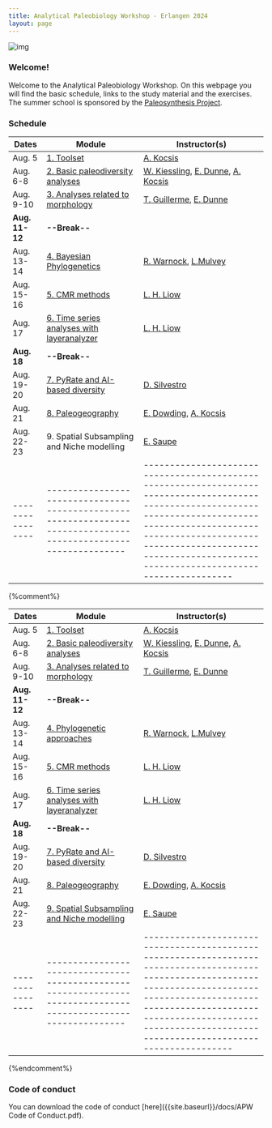 ```yaml
---
title: Analytical Paleobiology Workshop - Erlangen 2024
layout: page
---
```


![img]({{site.baseurl}}/images/erlangen.jpg) 


### Welcome!

Welcome to the Analytical Paleobiology Workshop. On this webpage you will find the basic schedule, links to the study material and the exercises. The summer school is sponsored by the [Paleosynthesis Project](http://www.paleosynthesis.de/).


### Schedule

| Dates          | Module                                                                                                        | Instructor(s)                                                                                                                                                                                                                                                     |
|----------------|---------------------------------------------------------------------------------------------------------------|-------------------------------------------------------------------------------------------------------------------------------------------------------------------------------------------------------------------------------------------------------------------|
| Aug. 5         | [1. Toolset]({{site.url}}{{site.baseurl}}/toolset/)                                                           | [A. Kocsis](https://www.gzn.nat.fau.de/palaeontologie/team/wissenschaftler/kocsis/)                                                                                        |
| Aug. 6-8       | [2. Basic paleodiversity analyses]({{site.url}}{{site.baseurl}}/paleodiversity/)                              | [W. Kiessling](https://www.gzn.nat.fau.de/palaeontologie/team/professors/kiessling/), [E. Dunne](https://www.gzn.nat.fau.eu/palaeontologie/team/wissenschaftler/emma-dunne/), [A. Kocsis](https://www.gzn.nat.fau.de/palaeontologie/team/wissenschaftler/kocsis/) |
| Aug. 9-10      | [3. Analyses related to morphology]({{site.url}}{{site.baseurl}}/morphometrics/)                              | [T. Guillerme](https://tguillerme.github.io/), [E. Dunne](https://www.gzn.nat.fau.eu/palaeontologie/team/wissenschaftler/emma-dunne/)                                                                                                                                                                                                 |
| **Aug. 11-12** | **--Break--**                                                                                                 |                                                                                                                                                                                                                                                                   |
| Aug. 13-14     | [4. Bayesian Phylogenetics]({{site.url}}{{site.baseurl}}/phylogenetics/)                                     | [R.  Warnock](https://www.gzn.nat.fau.eu/palaeontologie/team/professors/rachel-warnock/), [L.Mulvey](https://www.gzn.nat.fau.de/palaeontologie/team/wissenschaftler/laura-mulvey/)                                                                                                                                                                          |
| Aug. 15-16     | [5. CMR methods]({{site.url}}{{site.baseurl}}/cmr/)                                                                                            | [L. H. Liow](https://leehsiangliow.com/)                                                                                                                                                                                                                              |
| Aug. 17        | [6. Time series analyses with layeranalyzer]({{site.url}}{{site.baseurl}}/timeseries/)                                                                | [L. H. Liow](https://leehsiangliow.com/)                                                                                                                                                                                                                          |
| **Aug. 18**    | **--Break--**                                                                                                 |                                                                                                                                                                                                                                                                   |
| Aug. 19-20     | [7. PyRate and AI-based diversity]({{site.url}}{{site.baseurl}}/pyrate_ai/)                                   | [D. Silvestro](https://www.unifr.ch/bio/en/research/eco-evol/silvestro-group.html)                                                                                                                                                                                |
| Aug. 21        | [8. Paleogeography]({{site.url}}{{site.baseurl}}/paleogeography/) | [E. Dowding](https://www.gzn.nat.fau.de/palaeontologie/team/wissenschaftler/elizabeth-dowding/), [A. Kocsis](https://www.gzn.nat.fau.de/palaeontologie/team/wissenschaftler/kocsis/)                                                                               |
| Aug. 22-23     | 9. Spatial Subsampling and Niche modelling                            | [E. Saupe](https://www.earth.ox.ac.uk/people/erin-saupe/)                                                                                                                                |
|----------------|---------------------------------------------------------------------------------------------------------------|-------------------------------------------------------------------------------------------------------------------------------------------------------------------------------------------------------------------------------------------------------------------|

{%comment%}

| Dates          | Module                                                                                                        | Instructor(s)                                                                                                                                                                                                                                                     |
|----------------|---------------------------------------------------------------------------------------------------------------|-------------------------------------------------------------------------------------------------------------------------------------------------------------------------------------------------------------------------------------------------------------------|
| Aug. 5         | [1. Toolset]({{site.url}}{{site.baseurl}}/toolset/)                                                           | [A. Kocsis](https://www.gzn.nat.fau.de/palaeontologie/team/wissenschaftler/kocsis/)                                                                                        |
| Aug. 6-8       | [2. Basic paleodiversity analyses]({{site.url}}{{site.baseurl}}/paleodiversity/)                              | [W. Kiessling](https://www.gzn.nat.fau.de/palaeontologie/team/professors/kiessling/), [E. Dunne](https://www.gzn.nat.fau.eu/palaeontologie/team/wissenschaftler/emma-dunne/), [A. Kocsis](https://www.gzn.nat.fau.de/palaeontologie/team/wissenschaftler/kocsis/) |
| Aug. 9-10      | [3. Analyses related to morphology]({{site.url}}{{site.baseurl}}/morphometrics/)                              | [T. Guillerme](https://tguillerme.github.io/), [E. Dunne](https://www.gzn.nat.fau.eu/palaeontologie/team/wissenschaftler/emma-dunne/)                                                                                                                                                                                                 |
| **Aug. 11-12** | **--Break--**                                                                                                 |                                                                                                                                                                                                                                                                   |
| Aug. 13-14     | [4. Phylogenetic approaches]({{site.url}}{{site.baseurl}}/phylogenetics/)                                     | [R.  Warnock](https://www.gzn.nat.fau.eu/palaeontologie/team/professors/rachel-warnock/), [L.Mulvey](https://www.gzn.nat.fau.de/palaeontologie/team/wissenschaftler/laura-mulvey/)                                                                                                                                                                          |
| Aug. 15-16     | [5. CMR methods]({{site.url}}{{site.baseurl}}/cmr/)                                                                                            | [L. H. Liow](https://leehsiangliow.com/)                                                                                                                                                                                                                          |
| Aug. 17        | [6. Time series analyses with layeranalyzer]({{site.url}}{{site.baseurl}}/layeranalyzer/)                                                                | [L. H. Liow](https://leehsiangliow.com/)                                                                                                                                                                                                                          |
| **Aug. 18**    | **--Break--**                                                                                                 |                                                                                                                                                                                                                                                                   |
| Aug. 19-20     | [7. PyRate and AI-based diversity]({{site.url}}{{site.baseurl}}/pyrate_ai/)                                   | [D. Silvestro](https://www.unifr.ch/bio/en/research/eco-evol/silvestro-group.html)                                                                                                                                                                                |
| Aug. 21        | [8. Paleogeography]({{site.url}}{{site.baseurl}}/paleogeography/) | [E. Dowding](https://www.gzn.nat.fau.de/palaeontologie/team/wissenschaftler/elizabeth-dowding/), [A. Kocsis](https://www.gzn.nat.fau.de/palaeontologie/team/wissenschaftler/kocsis/)                                                                               |
| Aug. 22-23     | [9. Spatial Subsampling and Niche modelling]({{site.url}}{{site.baseurl}}/ssub-niches/)                            | [E. Saupe](https://www.earth.ox.ac.uk/people/erin-saupe/)                                                                                                                                |
|----------------|---------------------------------------------------------------------------------------------------------------|-------------------------------------------------------------------------------------------------------------------------------------------------------------------------------------------------------------------------------------------------------------------|

{%endcomment%}

### Code of conduct

You can download the code of conduct [here]({{site.baseurl}}/docs/APW Code of Conduct.pdf). 
